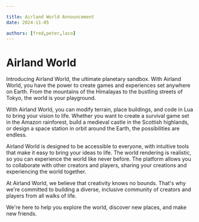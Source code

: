 ```yaml
---

title: Airland World Announcement
date: 2024-11-05

authors: [fred,peter,laco]
---
```


# Airland World
Introducing Airland World, the ultimate planetary sandbox. With Airland World, you have the power to create games and experiences set anywhere on Earth. From the mountains of the Himalayas to the bustling streets of Tokyo, the world is your playground.
<!-- truncate -->


With Airland World, you can modify terrain, place buildings, and code in Lua to bring your vision to life. Whether you want to create a survival game set in the Amazon rainforest, build a medieval castle in the Scottish highlands, or design a space station in orbit around the Earth, the possibilities are endless.

Airland World is designed to be accessible to everyone, with intuitive tools that make it easy to bring your ideas to life. The world rendering is realistic, so you can experience the world like never before. The platform allows you to collaborate with other creators and players, sharing your creations and experiencing the world together.

At Airland World, we believe that creativity knows no bounds. That's why we're committed to building a diverse, inclusive community of creators and players from all walks of life. 

We're here to help you explore the world, discover new places, and make new friends.
